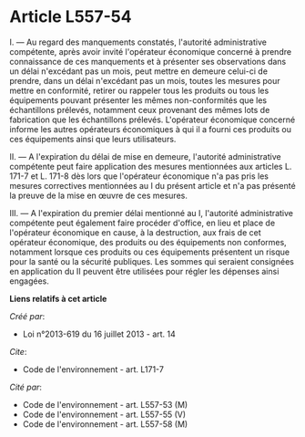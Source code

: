 # Article L557-54

I. ― Au regard des manquements constatés, l'autorité administrative compétente, après avoir invité l'opérateur économique
concerné à prendre connaissance de ces manquements et à présenter ses observations dans un délai n'excédant pas un mois, peut
mettre en demeure celui-ci de prendre, dans un délai n'excédant pas un mois, toutes les mesures pour mettre en conformité,
retirer ou rappeler tous les produits ou tous les équipements pouvant présenter les mêmes non-conformités que les
échantillons prélevés, notamment ceux provenant des mêmes lots de fabrication que les échantillons prélevés. L'opérateur
économique concerné informe les autres opérateurs économiques à qui il a fourni ces produits ou ces équipements ainsi que
leurs utilisateurs. 

II. ― A l'expiration du délai de mise en demeure, l'autorité administrative compétente peut faire application des mesures
mentionnées aux articles L. 171-7 et L. 171-8 dès lors que l'opérateur économique n'a pas pris les mesures correctives
mentionnées au I du présent article et n'a pas présenté la preuve de la mise en œuvre de ces mesures. 

III. ― A l'expiration du premier délai mentionné au I, l'autorité administrative compétente peut également faire procéder
d'office, en lieu et place de l'opérateur économique en cause, à la destruction, aux frais de cet opérateur économique, des
produits ou des équipements non conformes, notamment lorsque ces produits ou ces équipements présentent un risque pour la
santé ou la sécurité publiques. Les sommes qui seraient consignées en application du II peuvent être utilisées pour régler
les dépenses ainsi engagées.

**Liens relatifs à cet article**

_Créé par_:

  - Loi n°2013-619 du 16 juillet 2013 - art. 14

_Cite_:

  - Code de l'environnement - art. L171-7

_Cité par_:

  - Code de l'environnement - art. L557-53 (M)
  - Code de l'environnement - art. L557-55 (V)
  - Code de l'environnement - art. L557-58 (M)

